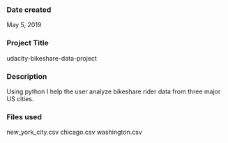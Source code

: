 ### Date created
May 5, 2019

### Project Title
udacity-bikeshare-data-project

### Description
Using python I help the user analyze bikeshare rider data from three major US cities. 

### Files used
new_york_city.csv
chicago.csv
washington.csv



